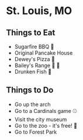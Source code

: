 # St. Louis, MO

## Things to Eat

- Sugarfire BBQ :meat_on_bone:
- Original Pancake House
- Dewey's Pizza :pizza:
- Bailey's Range :hamburger: :fries:
- Drunken Fish :sushi:

## Things to Do

- Go up the arch
- Go to a Cardinals game :baseball:
- Visit the city museum
- Go to the zoo - it's free! :raised_hands:
- Go to Forest Park
